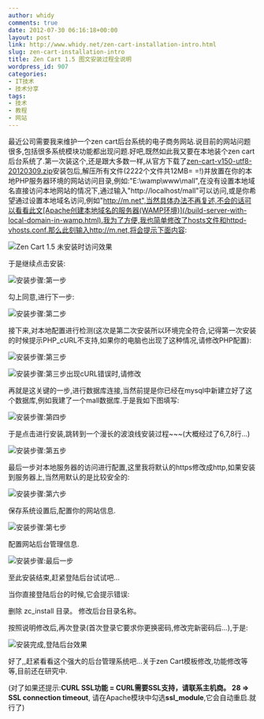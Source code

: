 ```yaml
---
author: whidy
comments: true
date: 2012-07-30 06:16:18+00:00
layout: post
link: http://www.whidy.net/zen-cart-installation-intro.html
slug: zen-cart-installation-intro
title: Zen Cart 1.5 图文安装过程全说明
wordpress_id: 907
categories:
- IT技术
- 技术分享
tags:
- 技术
- 教程
- 网站
---
```


最近公司需要我来维护一个zen cart后台系统的电子商务网站.说目前的网站问题很多,包括很多系统模块功能都出现问题.好吧,既然如此我又要在本地装个zen cart后台系统了.第一次装这个,还是跟大多数一样,从官方下载了[zen-cart-v150-utf8-20120309.zip](http://www.zen-cart.cn/download/products_extra_files/zen-cart-v150-utf8-20120309.zip )安装包后,解压所有文件(2222个文件共12MB= =!)并放置在你的本地PHP服务器环境的网站访问目录,例如:"E:\wamp\www\mall",在没有设置本地域名直接访问本地网站的情况下,通过输入"http://localhost/mall"可以访问,或是你希望通过设置本地域名访问,例如"http://m.net",当然具体办法不再复述,不会的话可以看看此文[Apache创建本地域名的服务器(WAMP环境)](/build-server-with-local-domain-in-wamp.html).我为了方便,我也简单修改了hosts文件和httpd-vhosts.conf.那么此刻输入http://m.net,将会提示下面内容:

![Zen Cart 1.5 未安装时访问效果](/wp-content/uploads/2012/07/01-400x285.jpg)

于是继续点击安装:

<!-- more -->

![安装步骤:第一步](/wp-content/uploads/2012/07/02-400x312.jpg)

勾上同意,进行下一步:

![安装步骤:第二步](/wp-content/uploads/2012/07/03-400x340.jpg)

接下来,对本地配置进行检测(这次是第二次安装所以环境完全符合,记得第一次安装的时候提示PHP_cURL不支持,如果你的电脑也出现了这种情况,请修改PHP配置):

![安装步骤:第三步](/wp-content/uploads/2012/07/04-361x400.jpg)

![安装步骤:第三步出现cURL错误时,请修改](/wp-content/uploads/2012/07/05-360x400.jpg)

再就是这关键的一步,进行数据库连接,当然前提是你已经在mysql中新建立好了这个数据库,例如我建了一个mall数据库.于是我如下图填写:

![安装步骤:第四步](/wp-content/uploads/2012/07/06-371x400.jpg)

于是点击进行安装,跳转到一个漫长的波浪线安装过程~~~(大概经过了6,7,8行...)

![安装步骤:第五步](/wp-content/uploads/2012/07/07-400x230.jpg)

最后一步对本地服务器的访问进行配置,这里我将默认的https修改成http,如果安装到服务器上,当然用默认的是比较安全的:

![安装步骤:第六步](/wp-content/uploads/2012/07/08-363x400.jpg)

保存系统设置后,配置你的网站信息.

![安装步骤:第七步](/wp-content/uploads/2012/07/09-400x374.jpg)

配置网站后台管理信息.

![安装步骤:最后一步](/wp-content/uploads/2012/07/10-393x400.jpg)

至此安装结束,赶紧登陆后台试试吧...

当你直接登陆后台的时候,它会提示错误:

删除 zc_install 目录。
修改后台目录名称。

按照说明修改后,再次登录(首次登录它要求你更换密码,修改完新密码后...),于是:

![安装完成,登陆后台效果](/wp-content/uploads/2012/07/11-400x395.jpg)

好了,,赶紧看看这个强大的后台管理系统吧...关于zen Cart模板修改,功能修改等等,目前还在研究中.

(对了如果还提示:**CURL SSL功能 = CURL需要SSL支持，请联系主机商。 28 => SSL connection timeout**, 请在Apache模块中勾选**ssl_module**,它会自动重启.就行了)
